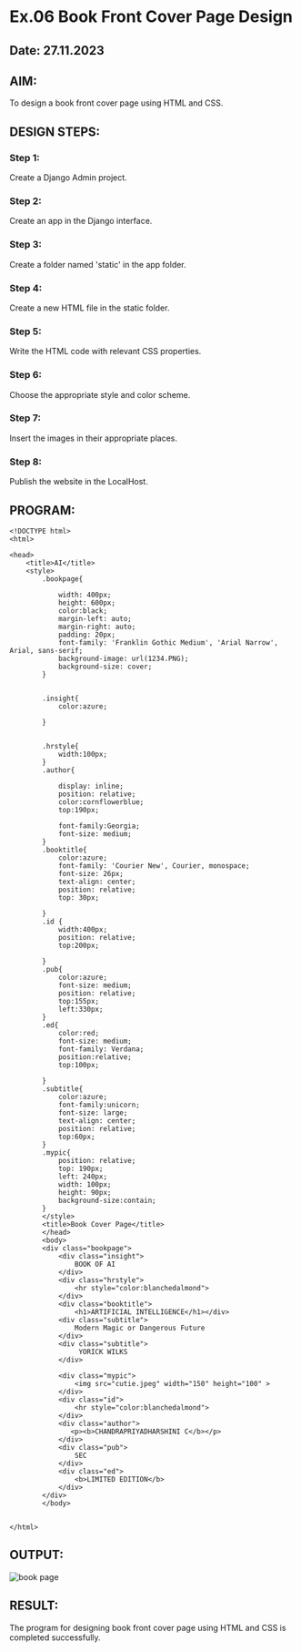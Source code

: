 # Ex.06 Book Front Cover Page Design
## Date: 27.11.2023

## AIM:
To design a book front cover page using HTML and CSS.

## DESIGN STEPS:

### Step 1:
Create a Django Admin project.

### Step 2:
Create an app in the Django interface.

### Step 3:
Create a folder named 'static' in the app folder.

### Step 4:
Create a new HTML file in the static folder.

### Step 5:
Write the HTML code with relevant CSS properties.

### Step 6:
Choose the appropriate style and color scheme.

### Step 7:
Insert the images in their appropriate places.

### Step 8:
Publish the website in the LocalHost.

## PROGRAM:
```
<!DOCTYPE html>
<html>

<head>
    <title>AI</title>
    <style>
        .bookpage{

            width: 400px;
            height: 600px;
            color:black;
            margin-left: auto;
            margin-right: auto;
            padding: 20px;
            font-family: 'Franklin Gothic Medium', 'Arial Narrow', Arial, sans-serif;
            background-image: url(1234.PNG);
            background-size: cover;
        }
            
        
        .insight{
            color:azure;
        
        }
        
        
        .hrstyle{
            width:100px;
        }
        .author{
        
            display: inline;
            position: relative;
            color:cornflowerblue;
            top:190px;
            
            font-family:Georgia;
            font-size: medium;
        }
        .booktitle{
            color:azure;
            font-family: 'Courier New', Courier, monospace;
            font-size: 26px;
            text-align: center;
            position: relative;
            top: 30px;
        
        }
        .id {
            width:400px;
            position: relative;
            top:200px;
            
        }
        .pub{
            color:azure;
            font-size: medium;
            position: relative;
            top:155px;
            left:330px;
        }
        .ed{
            color:red;
            font-size: medium;
            font-family: Verdana;
            position:relative;
            top:100px;
        
        }
        .subtitle{
            color:azure;
            font-family:unicorn;
            font-size: large;
            text-align: center;
            position: relative;
            top:60px;
        }
        .mypic{
            position: relative;
            top: 190px;
            left: 240px;
            width: 100px;
            height: 90px;
            background-size:contain;
        }
        </style>
        <title>Book Cover Page</title>
        </head>
        <body>
        <div class="bookpage">
            <div class="insight">
                BOOK OF AI
            </div>
            <div class="hrstyle">
                <hr style="color:blanchedalmond">
            </div>
            <div class="booktitle">
                <h1>ARTIFICIAL INTELLIGENCE</h1></div>
            <div class="subtitle">
                Modern Magic or Dangerous Future
            </div>
            <div class="subtitle">
                 YORICK WILKS
            </div>

            <div class="mypic">
                <img src="cutie.jpeg" width="150" height="100" >
            </div>
            <div class="id">
                <hr style="color:blanchedalmond">
            </div>
            <div class="author">
               <p><b>CHANDRAPRIYADHARSHINI C</b></p>
            </div>
            <div class="pub">
                SEC
            </div>
            <div class="ed">
                <b>LIMITED EDITION</b>
            </div>
        </div>
        </body>
        

</html>

```

## OUTPUT:
![book page](https://github.com/Bosevennila/cover/assets/144870486/45f32b08-390a-4972-810c-7b3e8631cea2)


## RESULT:
The program for designing book front cover page using HTML and CSS is completed successfully.
